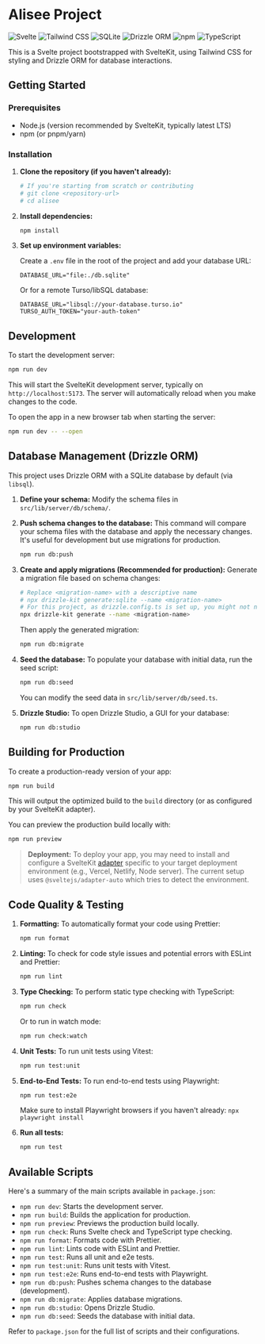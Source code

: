 # Alisee Project

![Svelte](https://img.shields.io/badge/Svelte-FF3E00?style=for-the-badge&logo=svelte&logoColor=white)
![Tailwind CSS](https://img.shields.io/badge/Tailwind_CSS-38B2AC?style=for-the-badge&logo=tailwind-css&logoColor=white)
![SQLite](https://img.shields.io/badge/SQLite-003B57?style=for-the-badge&logo=sqlite&logoColor=white)
![Drizzle ORM](https://img.shields.io/badge/Drizzle_ORM-C5F74F?style=for-the-badge&logo=drizzle&logoColor=black)
![npm](https://img.shields.io/badge/npm-CB3837?style=for-the-badge&logo=npm&logoColor=white)
![TypeScript](https://img.shields.io/badge/TypeScript-3178C6?style=for-the-badge&logo=typescript&logoColor=white)

This is a Svelte project bootstrapped with SvelteKit, using Tailwind CSS for styling and Drizzle ORM for database interactions.

## Getting Started

### Prerequisites

- Node.js (version recommended by SvelteKit, typically latest LTS)
- npm (or pnpm/yarn)

### Installation

1. **Clone the repository (if you haven't already):**

   ```bash
   # If you're starting from scratch or contributing
   # git clone <repository-url>
   # cd alisee
   ```

2. **Install dependencies:**

   ```bash
   npm install
   ```

3. **Set up environment variables:**

   Create a `.env` file in the root of the project and add your database URL:

   ```env
   DATABASE_URL="file:./db.sqlite"
   ```

   Or for a remote Turso/libSQL database:

   ```env
   DATABASE_URL="libsql://your-database.turso.io"
   TURSO_AUTH_TOKEN="your-auth-token"
   ```

## Development

To start the development server:

```bash
npm run dev
```

This will start the SvelteKit development server, typically on `http://localhost:5173`. The server will automatically reload when you make changes to the code.

To open the app in a new browser tab when starting the server:

```bash
npm run dev -- --open
```

## Database Management (Drizzle ORM)

This project uses Drizzle ORM with a SQLite database by default (via `libsql`).

1. **Define your schema:**
   Modify the schema files in `src/lib/server/db/schema/`.

2. **Push schema changes to the database:**
   This command will compare your schema files with the database and apply the necessary changes. It's useful for development but use migrations for production.

   ```bash
   npm run db:push
   ```

3. **Create and apply migrations (Recommended for production):**
   Generate a migration file based on schema changes:

   ```bash
   # Replace <migration-name> with a descriptive name
   # npx drizzle-kit generate:sqlite --name <migration-name>
   # For this project, as drizzle.config.ts is set up, you might not need to specify dialect
   npx drizzle-kit generate --name <migration-name>
   ```

   Then apply the generated migration:

   ```bash
   npm run db:migrate
   ```

4. **Seed the database:**
   To populate your database with initial data, run the seed script:

   ```bash
   npm run db:seed
   ```

   You can modify the seed data in `src/lib/server/db/seed.ts`.

5. **Drizzle Studio:**
   To open Drizzle Studio, a GUI for your database:

   ```bash
   npm run db:studio
   ```

## Building for Production

To create a production-ready version of your app:

```bash
npm run build
```

This will output the optimized build to the `build` directory (or as configured by your SvelteKit adapter).

You can preview the production build locally with:

```bash
npm run preview
```

> **Deployment:** To deploy your app, you may need to install and configure a SvelteKit [adapter](https://kit.svelte.dev/docs/adapters) specific to your target deployment environment (e.g., Vercel, Netlify, Node server). The current setup uses `@sveltejs/adapter-auto` which tries to detect the environment.

## Code Quality & Testing

1. **Formatting:**
   To automatically format your code using Prettier:

   ```bash
   npm run format
   ```

2. **Linting:**
   To check for code style issues and potential errors with ESLint and Prettier:

   ```bash
   npm run lint
   ```

3. **Type Checking:**
   To perform static type checking with TypeScript:

   ```bash
   npm run check
   ```

   Or to run in watch mode:

   ```bash
   npm run check:watch
   ```

4. **Unit Tests:**
   To run unit tests using Vitest:

   ```bash
   npm run test:unit
   ```

5. **End-to-End Tests:**
   To run end-to-end tests using Playwright:

   ```bash
   npm run test:e2e
   ```

   Make sure to install Playwright browsers if you haven't already: `npx playwright install`

6. **Run all tests:**

   ```bash
   npm run test
   ```

## Available Scripts

Here's a summary of the main scripts available in `package.json`:

- `npm run dev`: Starts the development server.
- `npm run build`: Builds the application for production.
- `npm run preview`: Previews the production build locally.
- `npm run check`: Runs Svelte check and TypeScript type checking.
- `npm run format`: Formats code with Prettier.
- `npm run lint`: Lints code with ESLint and Prettier.
- `npm run test`: Runs all unit and e2e tests.
- `npm run test:unit`: Runs unit tests with Vitest.
- `npm run test:e2e`: Runs end-to-end tests with Playwright.
- `npm run db:push`: Pushes schema changes to the database (development).
- `npm run db:migrate`: Applies database migrations.
- `npm run db:studio`: Opens Drizzle Studio.
- `npm run db:seed`: Seeds the database with initial data.

Refer to `package.json` for the full list of scripts and their configurations.

